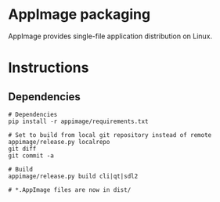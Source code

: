 # AppImage packaging
AppImage provides single-file application distribution on Linux.

# Instructions
## Dependencies
```
# Dependencies
pip install -r appimage/requirements.txt

# Set to build from local git repository instead of remote
appimage/release.py localrepo
git diff
git commit -a

# Build
appimage/release.py build cli|qt|sdl2

# *.AppImage files are now in dist/
```

